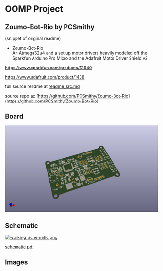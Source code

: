 # OOMP Project  
## Zoumo-Bot-Rio  by PCSmithy  
  
(snippet of original readme)  
  
- Zoumo-Bot-Rio  
An Atmega32u4 and a set up motor drivers heavily modeled off the Sparkfun Arduino Pro Micro and the Adafruit Motor Driver Shield v2  
  
https://www.sparkfun.com/products/12640  
  
https://www.adafruit.com/product/1438  
  
  
  
  full source readme at [readme_src.md](readme_src.md)  
  
source repo at: [https://github.com/PCSmithy/Zoumo-Bot-Rio](https://github.com/PCSmithy/Zoumo-Bot-Rio)  
## Board  
  
[![working_3d.png](working_3d_600.png)](working_3d.png)  
## Schematic  
  
[![working_schematic.png](working_schematic_600.png)](working_schematic.png)  
  
[schematic pdf](working_schematic.pdf)  
## Images  
